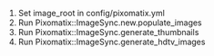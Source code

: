 1. Set image_root in config/pixomatix.yml
2. Run Pixomatix::ImageSync.new.populate_images
3. Run Pixomatix::ImageSync.generate_thumbnails
4. Run Pixomatix::ImageSync.generate_hdtv_images

